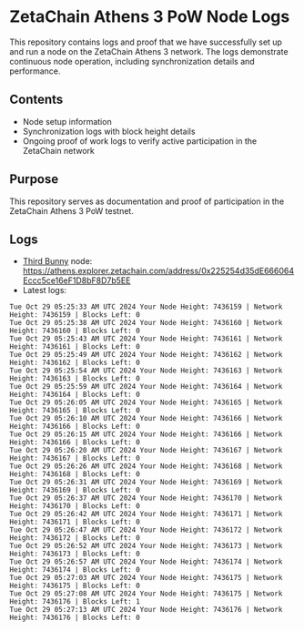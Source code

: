 # ZetaChain Athens 3 PoW Node Logs
This repository contains logs and proof that we have successfully set up and run a node on the ZetaChain Athens 3 network. The logs demonstrate continuous node operation, including synchronization details and performance.

## Contents
- Node setup information
- Synchronization logs with block height details
- Ongoing proof of work logs to verify active participation in the ZetaChain network

## Purpose
This repository serves as documentation and proof of participation in the ZetaChain Athens 3 PoW testnet.

## Logs

- [Third Bunny](https://thirdbunny.xyz/) node: https://athens.explorer.zetachain.com/address/0x225254d35dE666064Eccc5ce16eF1D8bF8D7b5EE
- Latest logs:
```
Tue Oct 29 05:25:33 AM UTC 2024 Your Node Height: 7436159 | Network Height: 7436159 | Blocks Left: 0
Tue Oct 29 05:25:38 AM UTC 2024 Your Node Height: 7436160 | Network Height: 7436160 | Blocks Left: 0
Tue Oct 29 05:25:43 AM UTC 2024 Your Node Height: 7436161 | Network Height: 7436161 | Blocks Left: 0
Tue Oct 29 05:25:49 AM UTC 2024 Your Node Height: 7436162 | Network Height: 7436162 | Blocks Left: 0
Tue Oct 29 05:25:54 AM UTC 2024 Your Node Height: 7436163 | Network Height: 7436163 | Blocks Left: 0
Tue Oct 29 05:25:59 AM UTC 2024 Your Node Height: 7436164 | Network Height: 7436164 | Blocks Left: 0
Tue Oct 29 05:26:05 AM UTC 2024 Your Node Height: 7436165 | Network Height: 7436165 | Blocks Left: 0
Tue Oct 29 05:26:10 AM UTC 2024 Your Node Height: 7436166 | Network Height: 7436166 | Blocks Left: 0
Tue Oct 29 05:26:15 AM UTC 2024 Your Node Height: 7436166 | Network Height: 7436166 | Blocks Left: 0
Tue Oct 29 05:26:20 AM UTC 2024 Your Node Height: 7436167 | Network Height: 7436167 | Blocks Left: 0
Tue Oct 29 05:26:26 AM UTC 2024 Your Node Height: 7436168 | Network Height: 7436168 | Blocks Left: 0
Tue Oct 29 05:26:31 AM UTC 2024 Your Node Height: 7436169 | Network Height: 7436169 | Blocks Left: 0
Tue Oct 29 05:26:37 AM UTC 2024 Your Node Height: 7436170 | Network Height: 7436170 | Blocks Left: 0
Tue Oct 29 05:26:42 AM UTC 2024 Your Node Height: 7436171 | Network Height: 7436171 | Blocks Left: 0
Tue Oct 29 05:26:47 AM UTC 2024 Your Node Height: 7436172 | Network Height: 7436172 | Blocks Left: 0
Tue Oct 29 05:26:52 AM UTC 2024 Your Node Height: 7436173 | Network Height: 7436173 | Blocks Left: 0
Tue Oct 29 05:26:57 AM UTC 2024 Your Node Height: 7436174 | Network Height: 7436174 | Blocks Left: 0
Tue Oct 29 05:27:03 AM UTC 2024 Your Node Height: 7436175 | Network Height: 7436175 | Blocks Left: 0
Tue Oct 29 05:27:08 AM UTC 2024 Your Node Height: 7436175 | Network Height: 7436176 | Blocks Left: 1
Tue Oct 29 05:27:13 AM UTC 2024 Your Node Height: 7436176 | Network Height: 7436176 | Blocks Left: 0
```
